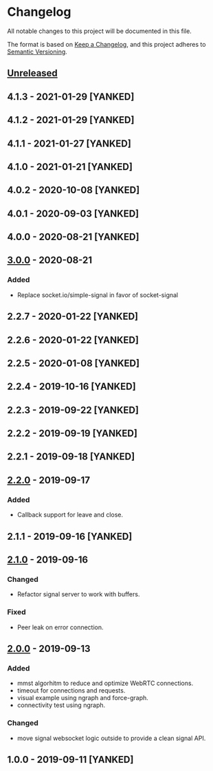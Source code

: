 # Changelog
All notable changes to this project will be documented in this file.

The format is based on [Keep a Changelog](https://keepachangelog.com/en/1.0.0/),
and this project adheres to [Semantic Versioning](https://semver.org/spec/v2.0.0.html).

## [Unreleased]

## 4.1.3 - 2021-01-29 [YANKED]

## 4.1.2 - 2021-01-29 [YANKED]

## 4.1.1 - 2021-01-27 [YANKED]

## 4.1.0 - 2021-01-21 [YANKED]

## 4.0.2 - 2020-10-08 [YANKED]

## 4.0.1 - 2020-09-03 [YANKED]

## 4.0.0 - 2020-08-21 [YANKED]

## [3.0.0] - 2020-08-21
### Added
- Replace socket.io/simple-signal in favor of socket-signal

## 2.2.7 - 2020-01-22 [YANKED]

## 2.2.6 - 2020-01-22 [YANKED]

## 2.2.5 - 2020-01-08 [YANKED]

## 2.2.4 - 2019-10-16 [YANKED]

## 2.2.3 - 2019-09-22 [YANKED]

## 2.2.2 - 2019-09-19 [YANKED]

## 2.2.1 - 2019-09-18 [YANKED]

## [2.2.0] - 2019-09-17
### Added
- Callback support for leave and close.

## 2.1.1 - 2019-09-16 [YANKED]

## [2.1.0] - 2019-09-16
### Changed
- Refactor signal server to work with buffers.

### Fixed
- Peer leak on error connection.

## [2.0.0] - 2019-09-13
### Added
- mmst algorhitm to reduce and optimize WebRTC connections.
- timeout for connections and requests.
- visual example using ngraph and force-graph.
- connectivity test using ngraph.

### Changed
- move signal websocket logic outside to provide a clean signal API.

## 1.0.0 - 2019-09-11 [YANKED]
[Unreleased]: https://github.com/geut/discovery-swarm-webrtc/compare/v4.1.3...HEAD
[3.0.0]: https://github.com/geut/discovery-swarm-webrtc/compare/v2.2.7...v3.0.0
[2.2.0]: https://github.com/geut/discovery-swarm-webrtc/compare/v2.1.1...v2.2.0
[2.1.0]: https://github.com/geut/discovery-swarm-webrtc/compare/v2.0.0...v2.1.0
[2.0.0]: https://github.com/geut/discovery-swarm-webrtc/compare/v1.0.0...v2.0.0
